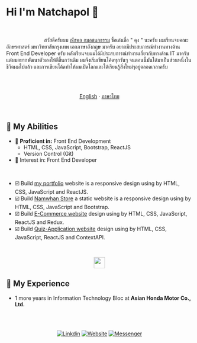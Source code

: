 # Hi I'm Natchapol :wave:
<br/>

 &nbsp; &nbsp; &nbsp; &nbsp; &nbsp; &nbsp; &nbsp; &nbsp; &nbsp; &nbsp; &nbsp; &nbsp; &nbsp; สวัสดีครับผม [ณัชพล กมลชนกธรรม](https://reactportfolio-natchapol.netlify.app/) ชื่อเล่นชื่อ " คุง " นะครับ ผมเรียนจบคณะอักษรศาสตร์ มหาวิทยาลัยกรุงเทพ เอกภาษาอังกฤษ มาครับ อยากมีประสบการณ์ทำงานทางด้าน Front End Developer ครับ
 หลังเรียนจบผมได้มีประสบการณ์ทำงานเกี่ยวกับทางด้าน IT มาครับ แต่ผมอยากพัฒนาตัวเองให้ดีขึ้นกว่าเดิม ผมจึงเริ่มเขียนโค้ดทุกวันๆ จนตอนนี้มันได้มาเป็นส่วนหนึ่งในชีวิตผมไปแล้ว และการเขียนโค้ดทำให้ผมเปิดโลกและได้เรียนรู้สิ่งใหม่ๆอยู่ตลอดเวลาครับ
 
 <br />
 <br />
 
<p align="center">
<a href="../README.md" alt="Eng ver">English</a>
·
<a href="/docs/readme_th.md" alt="Thai ver">ภาษาไทย</a>
</p>

<br />

##  :rocket: My Abilities
- :high_brightness: **Proficient in:** Front End Development
   - HTML, CSS, JavaScript, Bootstrap, ReactJS
   - Version Control (Git)
- :running: Interest in: Front End Developer
<br />

- :ballot_box_with_check: Build [my portfolio](https://reactportfolio-natchapol.netlify.app/) website is a responsive design using by HTML, CSS, JavaScript and ReactJS.
- :ballot_box_with_check: Build [Namwhan Store](https://github.com/kungbaman/my-family-business-bootstrap) a static website is a responsive design using by HTML, CSS, JavaScript and Bootstrap.
- :ballot_box_with_check: Build [E-Commerce website](https://github.com/kungbaman/E-Commerce-Website-React-Redux) design using by HTML, CSS, JavaScript, ReactJS and Redux.
- :ballot_box_with_check: Build [Quiz-Application website](https://github.com/kungbaman/QuizApp-React-Workshop-ContextAPI) design using by HTML, CSS, JavaScript, ReactJS and ContextAPI.

<br/>

<p align="center">
<img height="30" src="https://skillicons.dev/icons?i=html,css,javascript,bootstrap,react,git,github,vscode" />
</p>

## :post_office: My Experience
- 1 more years in Information Technology Bloc at **Asian Honda Motor Co., Ltd.**

<br/>
<br/>

<div align="center">

[![Linkdin](https://img.shields.io/badge/-Natchapol%20K-0D8BF2?style=flat-square&logo=Linkedin&logoColor=white&link=https://www.linkedin.com/in/natchapol-kamonchanoktham-551b18190/)](https://www.linkedin.com/in/natchapol-kamonchanoktham-551b18190/)
[![Website](https://img.shields.io/badge/-Natchapol%20Kamonchanoktham-6851DB?style=flat-square&logo=Google-Chrome&logoColor=BFBFBF&link=https://reactportfolio-natchapol.netlify.app/)](https://reactportfolio-natchapol.netlify.app/)
[![Messenger](https://img.shields.io/badge/-Natchapol%20K%20Kamonchanoktham-E47C7E?style=flat-square&logo=Messenger&logoColor=white&link=https://www.linkedin.com/in/natchapol-kamonchanoktham-551b18190/)](https://www.messenger.com/t/100003381651560/) </div>

